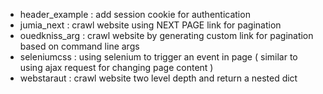 * header_example : add session cookie for authentication 
* jumia_next : crawl website using  NEXT PAGE link for pagination
* ouedkniss_arg : crawl website by generating  custom link for pagination based on command line args
* seleniumcss : using selenium to trigger an event in page ( similar to using ajax request for changing page content )
* webstaraut : crawl website two level depth and return a nested dict

